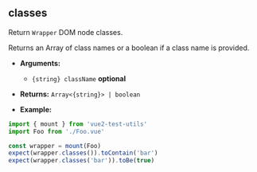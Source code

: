 ## classes

Return `Wrapper` DOM node classes.

Returns an Array of class names or a boolean if a class name is provided.

- **Arguments:**

  - `{string} className` **optional**

- **Returns:** `Array<{string}> | boolean`

- **Example:**

```js
import { mount } from 'vue2-test-utils'
import Foo from './Foo.vue'

const wrapper = mount(Foo)
expect(wrapper.classes()).toContain('bar')
expect(wrapper.classes('bar')).toBe(true)
```
